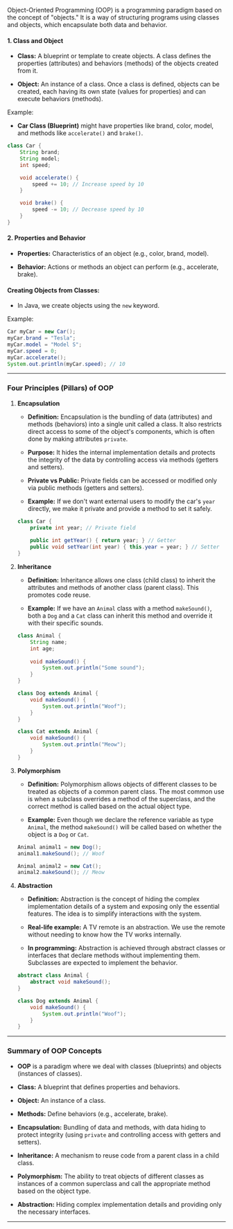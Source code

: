 

Object-Oriented Programming (OOP) is a programming paradigm based on the concept of "objects." It is a way of structuring programs using classes and objects, which encapsulate both data and behavior.

#### **1. Class and Object**

- **Class:** A blueprint or template to create objects. A class defines the properties (attributes) and behaviors (methods) of the objects created from it.
    
- **Object:** An instance of a class. Once a class is defined, objects can be created, each having its own state (values for properties) and can execute behaviors (methods).
    

Example:

- **Car Class (Blueprint)** might have properties like brand, color, model, and methods like `accelerate()` and `brake()`.
    

```java
class Car {
    String brand;
    String model;
    int speed;

    void accelerate() {
        speed += 10; // Increase speed by 10
    }

    void brake() {
        speed -= 10; // Decrease speed by 10
    }
}
```

#### **2. Properties and Behavior**

- **Properties:** Characteristics of an object (e.g., color, brand, model).
    
- **Behavior:** Actions or methods an object can perform (e.g., accelerate, brake).
    

#### **Creating Objects from Classes:**

- In Java, we create objects using the `new` keyword.
    

Example:

```java
Car myCar = new Car();
myCar.brand = "Tesla";
myCar.model = "Model S";
myCar.speed = 0;
myCar.accelerate();
System.out.println(myCar.speed); // 10
```

---

### **Four Principles (Pillars) of OOP**

1. **Encapsulation**
    
    - **Definition:** Encapsulation is the bundling of data (attributes) and methods (behaviors) into a single unit called a class. It also restricts direct access to some of the object's components, which is often done by making attributes `private`.
        
    - **Purpose:** It hides the internal implementation details and protects the integrity of the data by controlling access via methods (getters and setters).
        
    - **Private vs Public:** Private fields can be accessed or modified only via public methods (getters and setters).
        
    - **Example:** If we don't want external users to modify the car's `year` directly, we make it private and provide a method to set it safely.
        
    
    ```java
    class Car {
        private int year; // Private field
        
        public int getYear() { return year; } // Getter
        public void setYear(int year) { this.year = year; } // Setter
    }
    ```
    
2. **Inheritance**
    
    - **Definition:** Inheritance allows one class (child class) to inherit the attributes and methods of another class (parent class). This promotes code reuse.
        
    - **Example:** If we have an `Animal` class with a method `makeSound()`, both a `Dog` and a `Cat` class can inherit this method and override it with their specific sounds.
        
    
    ```java
    class Animal {
        String name;
        int age;
        
        void makeSound() {
            System.out.println("Some sound");
        }
    }
    
    class Dog extends Animal {
        void makeSound() {
            System.out.println("Woof");
        }
    }
    
    class Cat extends Animal {
        void makeSound() {
            System.out.println("Meow");
        }
    }
    ```
    
3. **Polymorphism**
    
    - **Definition:** Polymorphism allows objects of different classes to be treated as objects of a common parent class. The most common use is when a subclass overrides a method of the superclass, and the correct method is called based on the actual object type.
        
    - **Example:** Even though we declare the reference variable as type `Animal`, the method `makeSound()` will be called based on whether the object is a `Dog` or `Cat`.
        
    
    ```java
    Animal animal1 = new Dog();
    animal1.makeSound(); // Woof
    
    Animal animal2 = new Cat();
    animal2.makeSound(); // Meow
    ```
    
4. **Abstraction**
    
    - **Definition:** Abstraction is the concept of hiding the complex implementation details of a system and exposing only the essential features. The idea is to simplify interactions with the system.
        
    - **Real-life example:** A TV remote is an abstraction. We use the remote without needing to know how the TV works internally.
        
    - **In programming:** Abstraction is achieved through abstract classes or interfaces that declare methods without implementing them. Subclasses are expected to implement the behavior.
        
    
    ```java
    abstract class Animal {
        abstract void makeSound();
    }
    
    class Dog extends Animal {
        void makeSound() {
            System.out.println("Woof");
        }
    }
    ```
    

---

### **Summary of OOP Concepts**

- **OOP** is a paradigm where we deal with classes (blueprints) and objects (instances of classes).
    
- **Class:** A blueprint that defines properties and behaviors.
    
- **Object:** An instance of a class.
    
- **Methods:** Define behaviors (e.g., accelerate, brake).
    
- **Encapsulation:** Bundling of data and methods, with data hiding to protect integrity (using `private` and controlling access with getters and setters).
    
- **Inheritance:** A mechanism to reuse code from a parent class in a child class.
    
- **Polymorphism:** The ability to treat objects of different classes as instances of a common superclass and call the appropriate method based on the object type.
    
- **Abstraction:** Hiding complex implementation details and providing only the necessary interfaces.
    

---

